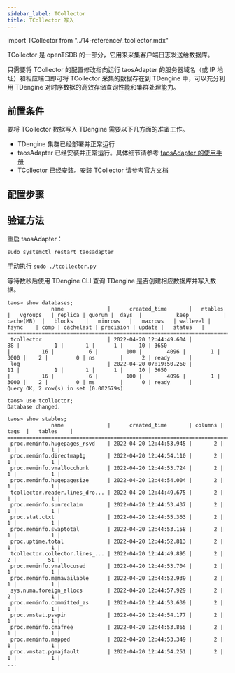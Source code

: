 ```yaml
---
sidebar_label: TCollector
title: TCollector 写入
---
```


import TCollector from "../14-reference/_tcollector.mdx"

TCollector 是 openTSDB 的一部分，它用来采集客户端日志发送给数据库。

只需要将 TCollector 的配置修改指向运行 taosAdapter 的服务器域名（或 IP 地址）和相应端口即可将 TCollector 采集的数据存在到 TDengine 中，可以充分利用 TDengine 对时序数据的高效存储查询性能和集群处理能力。

## 前置条件

要将 TCollector 数据写入 TDengine 需要以下几方面的准备工作。
- TDengine 集群已经部署并正常运行
- taosAdapter 已经安装并正常运行。具体细节请参考 [taosAdapter 的使用手册](../../reference/taosadapter)
- TCollector 已经安装。安装 TCollector 请参考[官方文档](http://opentsdb.net/docs/build/html/user_guide/utilities/tcollector.html#installation-of-tcollector)

## 配置步骤
<TCollector />

## 验证方法

重启 taosAdapter：

```
sudo systemctl restart taosadapter
```

手动执行 `sudo ./tcollector.py` 

等待数秒后使用 TDengine CLI 查询 TDengine 是否创建相应数据库并写入数据。

```
taos> show databases;
              name              |      created_time       |   ntables   |   vgroups   | replica | quorum |  days  |           keep           |  cache(MB)  |   blocks    |   minrows   |   maxrows   | wallevel |    fsync    | comp | cachelast | precision | update |   status   |
====================================================================================================================================================================================================================================================================================
 tcollector                     | 2022-04-20 12:44:49.604 |          88 |           1 |       1 |      1 |     10 | 3650                     |          16 |           6 |         100 |        4096 |        1 |        3000 |    2 |         0 | ns        |      2 | ready      |
 log                            | 2022-04-20 07:19:50.260 |          11 |           1 |       1 |      1 |     10 | 3650                     |          16 |           6 |         100 |        4096 |        1 |        3000 |    2 |         0 | ms        |      0 | ready      |
Query OK, 2 row(s) in set (0.002679s)

taos> use tcollector;
Database changed.

taos> show stables;
              name              |      created_time       | columns |  tags  |   tables    |
============================================================================================
 proc.meminfo.hugepages_rsvd    | 2022-04-20 12:44:53.945 |       2 |      1 |           1 |
 proc.meminfo.directmap1g       | 2022-04-20 12:44:54.110 |       2 |      1 |           1 |
 proc.meminfo.vmallocchunk      | 2022-04-20 12:44:53.724 |       2 |      1 |           1 |
 proc.meminfo.hugepagesize      | 2022-04-20 12:44:54.004 |       2 |      1 |           1 |
 tcollector.reader.lines_dro... | 2022-04-20 12:44:49.675 |       2 |      1 |           1 |
 proc.meminfo.sunreclaim        | 2022-04-20 12:44:53.437 |       2 |      1 |           1 |
 proc.stat.ctxt                 | 2022-04-20 12:44:55.363 |       2 |      1 |           1 |
 proc.meminfo.swaptotal         | 2022-04-20 12:44:53.158 |       2 |      1 |           1 |
 proc.uptime.total              | 2022-04-20 12:44:52.813 |       2 |      1 |           1 |
 tcollector.collector.lines_... | 2022-04-20 12:44:49.895 |       2 |      2 |          51 |
 proc.meminfo.vmallocused       | 2022-04-20 12:44:53.704 |       2 |      1 |           1 |
 proc.meminfo.memavailable      | 2022-04-20 12:44:52.939 |       2 |      1 |           1 |
 sys.numa.foreign_allocs        | 2022-04-20 12:44:57.929 |       2 |      2 |           1 |
 proc.meminfo.committed_as      | 2022-04-20 12:44:53.639 |       2 |      1 |           1 |
 proc.vmstat.pswpin             | 2022-04-20 12:44:54.177 |       2 |      1 |           1 |
 proc.meminfo.cmafree           | 2022-04-20 12:44:53.865 |       2 |      1 |           1 |
 proc.meminfo.mapped            | 2022-04-20 12:44:53.349 |       2 |      1 |           1 |
 proc.vmstat.pgmajfault         | 2022-04-20 12:44:54.251 |       2 |      1 |           1 |
...
```
